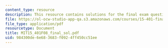 ```yaml
---
content_type: resource
description: This resource contains solutions for the final exam questions.
file: https://ol-ocw-studio-app-qa.s3.amazonaws.com/courses/15-401-finance-theory-i-fall-2008/984300de6e683683f0924ff450cc51ee_MIT15_401F08_final_sol.pdf
file_type: application/pdf
resourcetype: Document
title: MIT15_401F08_final_sol.pdf
uid: 984300de-6e68-3683-f092-4ff450cc51ee
---
```

